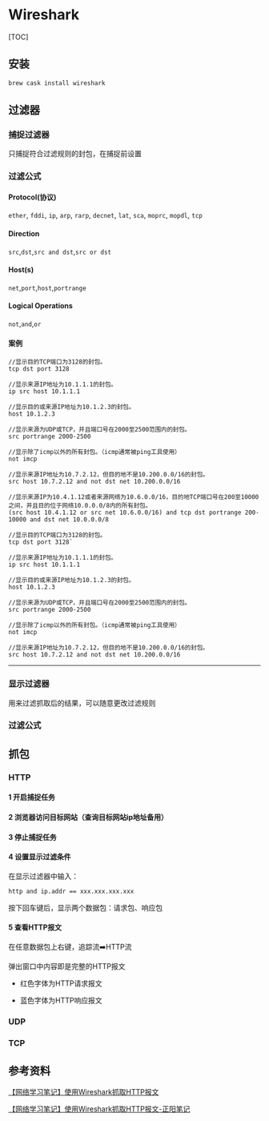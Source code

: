 # Wireshark

[TOC]

## 安装

```bash
brew cask install wireshark
```

## 过滤器

### 捕捉过滤器

只捕捉符合过滤规则的封包，在捕捉前设置

### 过滤公式

#### Protocol(协议)

`ether`, `fddi`, `ip`, `arp`, `rarp`, `decnet`, `lat`, `sca`, `moprc`, `mopdl`, `tcp`

#### Direction

`src`,`dst`,`src and dst`,`src or dst`

#### Host(s)

`net`,`port`,`host`,`portrange`

#### Logical Operations

`not`,`and`,`or`

#### 案例
```
//显示目的TCP端口为3128的封包。
tcp dst port 3128

//显示来源IP地址为10.1.1.1的封包。
ip src host 10.1.1.1

//显示目的或来源IP地址为10.1.2.3的封包。
host 10.1.2.3

//显示来源为UDP或TCP，并且端口号在2000至2500范围内的封包。
src portrange 2000-2500

//显示除了icmp以外的所有封包。（icmp通常被ping工具使用）
not imcp

//显示来源IP地址为10.7.2.12，但目的地不是10.200.0.0/16的封包。
src host 10.7.2.12 and not dst net 10.200.0.0/16

//显示来源IP为10.4.1.12或者来源网络为10.6.0.0/16，目的地TCP端口号在200至10000之间，并且目的位于网络10.0.0.0/8内的所有封包。
(src host 10.4.1.12 or src net 10.6.0.0/16) and tcp dst portrange 200-10000 and dst net 10.0.0.0/8

//显示目的TCP端口为3128的封包。
tcp dst port 3128`

//显示来源IP地址为10.1.1.1的封包。
ip src host 10.1.1.1

//显示目的或来源IP地址为10.1.2.3的封包。
host 10.1.2.3

//显示来源为UDP或TCP，并且端口号在2000至2500范围内的封包。
src portrange 2000-2500

//显示除了icmp以外的所有封包。（icmp通常被ping工具使用）
not imcp

//显示来源IP地址为10.7.2.12，但目的地不是10.200.0.0/16的封包。
src host 10.7.2.12 and not dst net 10.200.0.0/16
```

---


### 显示过滤器

用来过滤抓取后的结果，可以随意更改过滤规则

### 过滤公式



## 抓包

### HTTP

#### 1 开启捕捉任务

#### 2 浏览器访问目标网站（查询目标网站ip地址备用）

#### 3 停止捕捉任务

#### 4 设置显示过滤条件

在显示过滤器中输入：

```bash
http and ip.addr == xxx.xxx.xxx.xxx
```

按下回车键后，显示两个数据包：请求包、响应包

#### 5 查看HTTP报文

在任意数据包上右键，追踪流➡️HTTP流

弹出窗口中内容即是完整的HTTP报文

- 红色字体为HTTP请求报文

- 蓝色字体为HTTP响应报文



### UDP

### TCP

## 参考资料

[【网络学习笔记】使用Wireshark抓取HTTP报文](http://www.imooc.com/article/74915?block_id=tuijian_wz)

[【网络学习笔记】使用Wireshark抓取HTTP报文-正阳笔记](http://www.lizhengyang.cn/article/11)